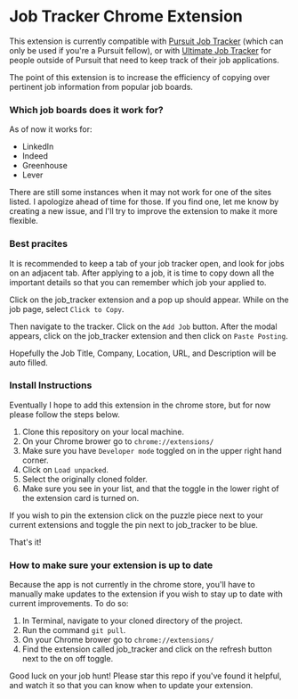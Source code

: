 # Job Tracker Chrome Extension

This extension is currently compatible with [Pursuit Job Tracker](https://helper-queue.netlify.app/) (which can only be used if you're a Pursuit fellow), or with [Ultimate Job Tracker](https://ultimate-job-tracker.netlify.app/) for people outside of Pursuit that need to keep track of their job applications.

The point of this extension is to increase the efficiency of copying over pertinent job information from popular job boards.

### Which job boards does it work for?

As of now it works for:
  * LinkedIn
  * Indeed
  * Greenhouse
  * Lever

There are still some instances when it may not work for one of the sites listed. I apologize ahead of time for those. If you find one, let me know by creating a new issue, and I'll try to improve the extension to make it more flexible.

### Best pracites

It is recommended to keep a tab of your job tracker open, and look for jobs on an adjacent tab. After applying to a job, it is time to copy down all the important details so that you can remember which job your applied to.

Click on the job_tracker extension and a pop up should appear. While on the job page, select `Click to Copy`.

Then navigate to the tracker. Click on the `Add Job` button. After the modal appears, click on the job_tracker extension and then click on `Paste Posting`.

Hopefully the Job Title, Company, Location, URL, and Description will be auto filled.

### Install Instructions

Eventually I hope to add this extension in the chrome store, but for now please follow the steps below.

1. Clone this repository on your local machine.
2. On your Chrome brower go to `chrome://extensions/`
3. Make sure you have `Developer mode` toggled on in the upper right hand corner.
4. Click on `Load unpacked`.
5. Select the originally cloned folder.
6. Make sure you see in your list, and that the toggle in the lower right of the extension card is turned on.

If you wish to pin the extension click on the puzzle piece next to your current extensions and toggle the pin next to job_tracker to be blue.

That's it!

### How to make sure your extension is up to date

Because the app is not currently in the chrome store, you'll have to manually make updates to the extension if you wish to stay up to date with current improvements. To do so:

1. In Terminal, navigate to your cloned directory of the project.
2. Run the command `git pull`.
3. On your Chrome brower go to `chrome://extensions/`
4. Find the extension called job_tracker and click on the refresh button next to the on off toggle.

Good luck on your job hunt! Please star this repo if you've found it helpful, and watch it so that you can know when to update your extension. 
